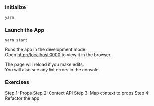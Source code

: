 ### Initialize
`yarn`

### Launch the App
`yarn start`

Runs the app in the development mode.<br>
Open [http://localhost:3000](http://localhost:3000) to view it in the browser.

The page will reload if you make edits.<br>
You will also see any lint errors in the console.

### Exercises
Step 1: Props
Step 2: Context API
Step 3: Map context to props
Step 4: Refactor the app
